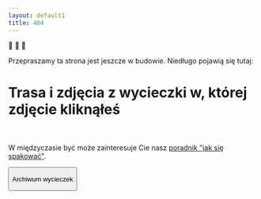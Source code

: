 ```yaml
---
layout: default1
title: 404
---
```


<div class="animate-pulse text-3xl sm:text-6xl">🌲 🌄 🌲</div>

Przepraszamy ta strona jest jeszcze w budowie. 
Niedługo pojawią się tutaj:
# Trasa i zdjęcia z wycieczki w, której zdjęcie kliknąłeś 
<br><br>
W międzyczasie być może zainteresuje Cie nasz <a href="ekwipunek.html">poradnik "jak się  spakować"</a>.

<button class="text-amber-50 w-full px-6 red-yellow-button py-3 sm:px-10 dm:px-15 sm:py-4 cursor-pointer rounded-full orangeShadow font-medium"
        onclick="window.location.href='https://kama-pa-go.github.io/KGprojects/galeria.html'">
        <p class="text-base sm:text-lg md:text-xl">Archiwum wycieczek</p>
</button> 
